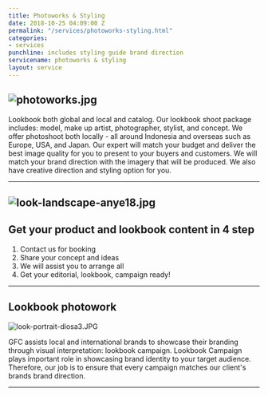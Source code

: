 ```yaml
---
title: Photoworks & Styling
date: 2018-10-25 04:09:00 Z
permalink: "/services/photoworks-styling.html"
categories:
- services
punchline: includes styling guide brand direction
servicename: photoworks & styling
layout: service
---
```


![photoworks.jpg](/uploads/photoworks.jpg)
---

Lookbook both global and local and catalog.
Our lookbook shoot package includes: model, make up artist, photographer, stylist, and concept. We offer photoshoot both locally - all around Indonesia and overseas such as Europe, USA, and Japan. Our expert will match your budget and deliver the best image quality for you to present to your buyers and customers. We will match your brand direction with the imagery that will be produced. We also have creative direction and styling option for you.

---
![look-landscape-anye18.jpg](/uploads/look-landscape-anye18.jpg)
---

## Get your product and lookbook content in 4 step
1. Contact us for booking
2. Share your concept and ideas
3. We will assist you to arrange all
4. Get your editorial, lookbook, campaign ready!

---

## Lookbook photowork

![look-portrait-diosa3.JPG](/uploads/look-portrait-diosa3.JPG)

GFC assists local and international brands to showcase their branding through visual interpretation: lookbook campaign.
Lookbook Campaign plays important role in showcasing brand identity to your target audience. Therefore, our job is to ensure that every campaign matches our client's brands brand direction. 

---


